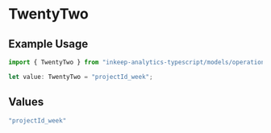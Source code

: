 # TwentyTwo

## Example Usage

```typescript
import { TwentyTwo } from "inkeep-analytics-typescript/models/operations";

let value: TwentyTwo = "projectId_week";
```

## Values

```typescript
"projectId_week"
```